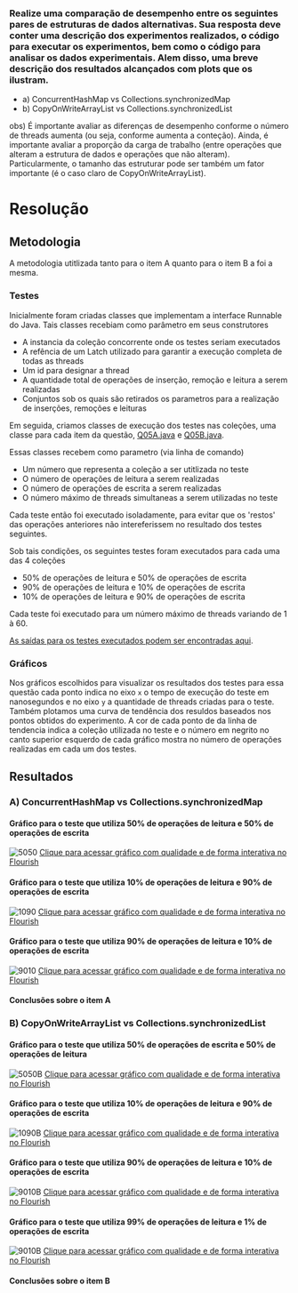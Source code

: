 

### Realize uma comparação de desempenho entre os seguintes pares de estruturas de dados alternativas. Sua resposta deve conter uma descrição dos experimentos realizados, o código para executar os experimentos, bem como o código para analisar os dados experimentais. Alem disso, uma breve descrição dos resultados alcançados com plots que os ilustram.

 * a) ConcurrentHashMap vs Collections.synchronizedMap
 * b) CopyOnWriteArrayList vs Collections.synchronizedList

obs) É importante avaliar as diferenças de desempenho conforme o número de threads aumenta (ou seja, conforme aumenta a conteção). Ainda, é importante avaliar a proporção da carga de trabalho (entre operações que alteram a estrutura de dados e operações que não alteram). Particularmente, o tamanho das estruturar pode ser também um fator importante (é o caso claro de CopyOnWriteArrayList).

# Resolução

## Metodologia

A metodologia utitlizada tanto para o item A quanto para o item B a foi a mesma.

### Testes

Inicialmente foram criadas classes que implementam a interface Runnable do Java. Tais classes recebiam como parâmetro em seus construtores
* A instancia da coleção concorrente onde os testes seriam executados
* A refência de um Latch utilizado para garantir a execução completa de todas as threads
* Um id para designar a thread
* A quantidade total de operações de inserção, remoção e leitura a serem realizadas
* Conjuntos sob os quais são retirados os parametros para a realização de inserções, remoções e leituras

Em seguida, criamos classes de execução dos testes nas coleções, uma classe para cada item da questão, [Q05A.java](./Q05A.java) e [Q05B.java](./Q05B.java).

Essas classes recebem como parametro (via linha de comando)
* Um número que representa a coleção a ser utitlizada no teste
* O número de operações de leitura a serem realizadas
* O número de operações de escrita a serem realizadas
* O número máximo de threads simultaneas a serem utilizadas no teste

Cada teste então foi executado isoladamente, para evitar que os 'restos' das operações anteriores não intereferissem no resultado dos testes seguintes.

Sob tais condições, os seguintes testes foram executados para cada uma das 4 coleções
* 50% de operações de leitura e 50% de operações de escrita
* 90% de operações de leitura e 10% de operações de escrita
* 10% de operações de leitura e 90% de operações de escrita

Cada teste foi executado para um número máximo de threads variando de 1 à 60.

[As saídas para os testes executados podem ser encontradas aqui](./outputs).

### Gráficos

Nos gráficos escolhidos para visualizar os resultados dos testes para essa questão cada ponto indica no eixo `x` o tempo de execução do teste em nanosegundos e no eixo `y` a quantidade de threads criadas para o teste. Também plotamos uma curva de tendência dos resuldos baseados nos pontos obtidos do experimento. A cor de cada ponto de da linha de tendencia indica a coleção utilizada no teste e o número em negrito no canto superior esquerdo de cada gráfico mostra no número de operações realizadas em cada um dos testes.

## Resultados

### A) ConcurrentHashMap vs Collections.synchronizedMap

#### Gráfico para o teste que utiliza 50% de operações de leitura e 50% de operações de escrita

![5050](https://raw.githubusercontent.com/dalesEwerton/PC-Lista1/master/assets/img/ConcurrentHashMap%20vs%20SynchronizeMap%2050%25R%2050%25W.png?token=AE7ADSC476FEFD6BPXICO5S47GLMG)
[Clique para acessar gráfico com qualidade e de forma interativa no Flourish](https://public.flourish.studio/visualisation/394146/)

#### Gráfico para o teste que utiliza 10% de operações de leitura e 90% de operações de escrita

![1090](https://raw.githubusercontent.com/dalesEwerton/PC-Lista1/master/assets/img/ConcurrentHashMap%20vs%20SynchronizeMap%2010%25R%2090%25W%20.png?token=AE7ADSDIQJXIFMXFN4D3CP247GLKK)
[Clique para acessar gráfico com qualidade e de forma interativa no Flourish](https://public.flourish.studio/visualisation/394174/)

#### Gráfico para o teste que utiliza 90% de operações de leitura e 10% de operações de escrita

![9010](https://raw.githubusercontent.com/dalesEwerton/PC-Lista1/master/assets/img/ConcurrentHashMap%20vs%20SynchronizeMap%2090%25R%2010%25W%20.png?token=AE7ADSB2V6DTLSDINTVKFQ247GLOC)
[Clique para acessar gráfico com qualidade e de forma interativa no Flourish](https://public.flourish.studio/visualisation/394177/)

#### Conclusões sobre o item A


###  B) CopyOnWriteArrayList vs Collections.synchronizedList

#### Gráfico para o teste que utiliza 50% de operações de escrita e 50% de operações de leitura
![5050B](https://raw.githubusercontent.com/dalesEwerton/PC-Lista1/master/assets/img/CopyOnWriteArrayList%20vs%20SynchronizeList%2050%25R%2050%25W%20.png?token=AE7ADSBAD3EI4CIORQWISVC47RKQG)
[Clique para acessar gráfico com qualidade e de forma interativa no Flourish](https://public.flourish.studio/visualisation/397240/)

#### Gráfico para o teste que utiliza 10% de operações de leitura e 90% de operações de escrita
![1090B](https://raw.githubusercontent.com/dalesEwerton/PC-Lista1/master/assets/img/CopyOnWriteArrayList%20vs%20SynchronizeList%2010%25R%2090%25W%20.png?token=AE7ADSFYOGMZKM4MFN3YW6S47RKW6)
[Clique para acessar gráfico com qualidade e de forma interativa no Flourish](https://public.flourish.studio/visualisation/397241/)


#### Gráfico para o teste que utiliza 90% de operações de leitura e 10% de operações de escrita
![9010B](https://raw.githubusercontent.com/dalesEwerton/PC-Lista1/master/assets/img/CopyOnWriteArrayList%20vs%20SynchronizeList%2090%25R%2010%25W%20.png?token=AE7ADSCPIBZNDU6X42UH3BC47RKZQ)
[Clique para acessar gráfico com qualidade e de forma interativa no Flourish](https://public.flourish.studio/visualisation/397242/)

#### Gráfico para o teste que utiliza 99% de operações de leitura e 1% de operações de escrita
![9010B](https://raw.githubusercontent.com/dalesEwerton/PC-Lista1/master/assets/img/CopyOnWriteArrayList%20vs%20SynchronizeList%2099%25R%201%25W%20.png?token=AE7ADSCSO4HD7MFWRVKTN4K47RK4O)
[Clique para acessar gráfico com qualidade e de forma interativa no Flourish](https://public.flourish.studio/visualisation/397243/)


#### Conclusões sobre o item B


